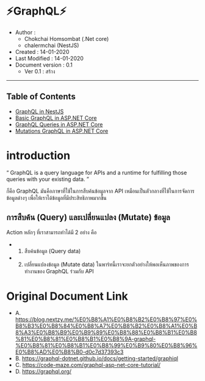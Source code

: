 # ⚡️GraphQL⚡️

* Author : 
    -  Chokchai Homsombat (.Net core)
    -  chalermchai (NestJS)
* Created : 14-01-2020
* Last Modified : 14-01-2020
* Document version : 0.1
  *   Ver 0.1 : สร้าง
---

## Table of Contents
 - [GraphQL in NestJS](https://github.com/chokchai9900/GraphQL_doc/blob/master/Nestjs.md)
 - [Basic GraphQL in ASP.NET Core](https://github.com/chokchai9900/GraphQL_doc/blob/master/BasicGraphQL.md)
 - [GraphQL Queries in ASP.NET Core](https://github.com/chokchai9900/GraphQL_doc/blob/master/GraphQLQueries.md)
 - [Mutations GraphQL in ASP.NET Core ](https://github.com/chokchai9900/GraphQL_doc/blob/master/AdvancedGraphQL.md)


# introduction

“ GraphQL is a query language for APIs and a runtime for fulfilling those queries with your existing data. ”

ก็คือ GraphQL มันคือภาษาที่ใช้ในการสืบค้นข้อมูลจาก API เหมือนเป็นตัวกลางที่ใช้ในการจัดการข้อมูลต่างๆ เพื่อให้เราได้ข้อมูลที่มีประสิทธิภาพมากขึ้น 

## การสืบค้น (Query) และเปลี่ยนแปลง (Mutate) ข้อมูล
Action หลักๆ ที่เราสามารถทำได้มี 2 อย่าง คือ
* 1) สืบค้นข้อมูล (Query data)
* 2) เปลี่ยนแปลงข้อมูล (Mutate data)
ในพาร์ทนี้เราจะยกตัวอย่างให้พอเห็นภาพของการทำงานของ GraphQL ร่วมกับ API
 
# Original Document Link

* A. https://blog.nextzy.me/%E0%B8%A1%E0%B8%B2%E0%B8%97%E0%B8%B3%E0%B8%84%E0%B8%A7%E0%B8%B2%E0%B8%A1%E0%B8%A3%E0%B8%B9%E0%B9%89%E0%B8%88%E0%B8%B1%E0%B8%81%E0%B8%81%E0%B8%B1%E0%B8%9A-graphql-%E0%B8%81%E0%B8%B1%E0%B8%99%E0%B9%80%E0%B8%96%E0%B8%AD%E0%B8%B0-d0c7d37393c3
* B. https://graphql-dotnet.github.io/docs/getting-started/graphiql
* C. https://code-maze.com/graphql-asp-net-core-tutorial/
* D. https://graphql.org/
